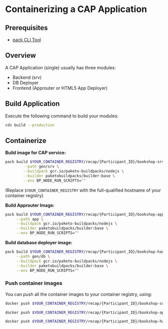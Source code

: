 # Containerizing a CAP Application

## Prerequisites
- [pack CLI Tool](https://buildpacks.io/docs/tools/pack/)

## Overview

A CAP Application (single) usually has three modules:
- Backend (srv)
- DB Deployer
- Frontend (Approuter or HTML5 App Deployer)

## Build Application

Execute the following command to build your modules:

```bash
cds build --production
```


## Containerize

**Build image for CAP service:**

```bash
pack build $YOUR_CONTAINER_REGISTRY/recap/{Participant_ID}/bookshop-srv \
        --path gen/srv \
        --buildpack gcr.io/paketo-buildpacks/nodejs \
        --builder paketobuildpacks/builder:base \
        --env BP_NODE_RUN_SCRIPTS=""
```


(Replace `$YOUR_CONTAINER_REGISTRY` with the full-qualified hostname of your container registry)

**Build Approuter Image:**

```bash
pack build $YOUR_CONTAINER_REGISTRY/recap/{Participant_ID}/bookshop-approuter \
     --path app \
     --buildpack gcr.io/paketo-buildpacks/nodejs \
     --builder paketobuildpacks/builder:base \
     --env BP_NODE_RUN_SCRIPTS=""
```

**Build database deployer image:**

```bash
pack build $YOUR_CONTAINER_REGISTRY/recap/{Participant_ID}/bookshop-hana-deployer \
     --path gen/db \
     --buildpack gcr.io/paketo-buildpacks/nodejs \
     --builder paketobuildpacks/builder:base \
     --env BP_NODE_RUN_SCRIPTS=""
```

### Push container images

You can push all the container images to your container registry, using:

```bash
docker push $YOUR_CONTAINER_REGISTRY/recap/{Participant_ID}/bookshop-srv

docker push $YOUR_CONTAINER_REGISTRY/recap/{Participant_ID}/bookshop-approuter

docker push $YOUR_CONTAINER_REGISTRY/recap/{Participant_ID}/bookshop-hana-deployer
```